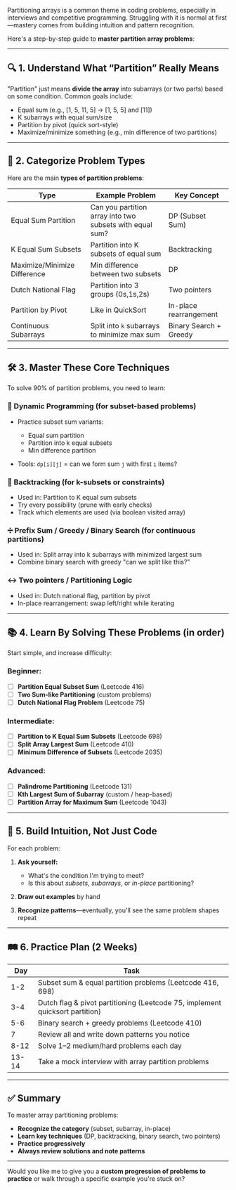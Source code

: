 Partitioning arrays is a common theme in coding problems, especially in interviews and competitive programming. Struggling with it is normal at first—mastery comes from building intuition and pattern recognition.

Here's a step-by-step guide to **master partition array problems**:

---

## 🔍 1. **Understand What “Partition” Really Means**

"Partition" just means **divide the array** into subarrays (or two parts) based on some condition. Common goals include:

* Equal sum (e.g., \[1, 5, 11, 5] → \[1, 5, 5] and \[11])
* K subarrays with equal sum/size
* Partition by pivot (quick sort-style)
* Maximize/minimize something (e.g., min difference of two partitions)

---

## 🧱 2. **Categorize Problem Types**

Here are the main **types of partition problems**:

| Type                         | Example Problem                                          | Key Concept            |
| ---------------------------- | -------------------------------------------------------- | ---------------------- |
| Equal Sum Partition          | Can you partition array into two subsets with equal sum? | DP (Subset Sum)        |
| K Equal Sum Subsets          | Partition into K subsets of equal sum                    | Backtracking           |
| Maximize/Minimize Difference | Min difference between two subsets                       | DP                     |
| Dutch National Flag          | Partition into 3 groups (0s,1s,2s)                       | Two pointers           |
| Partition by Pivot           | Like in QuickSort                                        | In-place rearrangement |
| Continuous Subarrays         | Split into `k` subarrays to minimize max sum             | Binary Search + Greedy |

---

## 🛠️ 3. **Master These Core Techniques**

To solve 90% of partition problems, you need to learn:

### 🧮 Dynamic Programming (for subset-based problems)

* Practice subset sum variants:

  * Equal sum partition
  * Partition into k equal subsets
  * Min difference partition
* Tools: `dp[i][j]` = can we form sum `j` with first `i` items?

### 🧪 Backtracking (for k-subsets or constraints)

* Used in: Partition to K equal sum subsets
* Try every possibility (prune with early checks)
* Track which elements are used (via boolean visited array)

### ➗ Prefix Sum / Greedy / Binary Search (for continuous partitions)

* Used in: Split array into k subarrays with minimized largest sum
* Combine binary search with greedy "can we split like this?"

### ↔️ Two pointers / Partitioning Logic

* Used in: Dutch national flag, partition by pivot
* In-place rearrangement: swap left/right while iterating

---

## 📚 4. **Learn By Solving These Problems (in order)**

Start simple, and increase difficulty:

### Beginner:

* [ ] **Partition Equal Subset Sum** (Leetcode 416)
* [ ] **Two Sum-like Partitioning** (custom problems)
* [ ] **Dutch National Flag Problem** (Leetcode 75)

### Intermediate:

* [ ] **Partition to K Equal Sum Subsets** (Leetcode 698)
* [ ] **Split Array Largest Sum** (Leetcode 410)
* [ ] **Minimum Difference of Subsets** (Leetcode 2035)

### Advanced:

* [ ] **Palindrome Partitioning** (Leetcode 131)
* [ ] **Kth Largest Sum of Subarray** (custom / heap-based)
* [ ] **Partition Array for Maximum Sum** (Leetcode 1043)

---

## 🧠 5. **Build Intuition, Not Just Code**

For each problem:

1. **Ask yourself:**

   * What's the condition I'm trying to meet?
   * Is this about *subsets*, *subarrays*, or *in-place* partitioning?
2. **Draw out examples** by hand
3. **Recognize patterns**—eventually, you'll see the same problem shapes repeat

---

## 🛤️ 6. **Practice Plan (2 Weeks)**

| Day   | Task                                                                         |
| ----- | ---------------------------------------------------------------------------- |
| 1-2   | Subset sum & equal partition problems (Leetcode 416, 698)                    |
| 3-4   | Dutch flag & pivot partitioning (Leetcode 75, implement quicksort partition) |
| 5-6   | Binary search + greedy problems (Leetcode 410)                               |
| 7     | Review all and write down patterns you notice                                |
| 8-12  | Solve 1–2 medium/hard problems each day                                      |
| 13-14 | Take a mock interview with array partition problems                          |

---

## ✅ Summary

To master array partitioning problems:

* **Recognize the category** (subset, subarray, in-place)
* **Learn key techniques** (DP, backtracking, binary search, two pointers)
* **Practice progressively**
* **Always review solutions and note patterns**

---

Would you like me to give you a **custom progression of problems to practice** or walk through a specific example you're stuck on?
